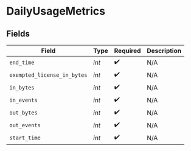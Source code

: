 # DailyUsageMetrics


## Fields

| Field                       | Type                        | Required                    | Description                 |
| --------------------------- | --------------------------- | --------------------------- | --------------------------- |
| `end_time`                  | *int*                       | :heavy_check_mark:          | N/A                         |
| `exempted_license_in_bytes` | *int*                       | :heavy_check_mark:          | N/A                         |
| `in_bytes`                  | *int*                       | :heavy_check_mark:          | N/A                         |
| `in_events`                 | *int*                       | :heavy_check_mark:          | N/A                         |
| `out_bytes`                 | *int*                       | :heavy_check_mark:          | N/A                         |
| `out_events`                | *int*                       | :heavy_check_mark:          | N/A                         |
| `start_time`                | *int*                       | :heavy_check_mark:          | N/A                         |